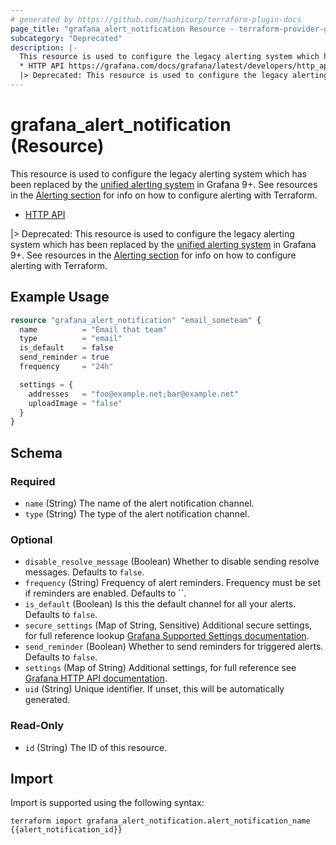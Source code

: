 ```yaml
---
# generated by https://github.com/hashicorp/terraform-plugin-docs
page_title: "grafana_alert_notification Resource - terraform-provider-grafana"
subcategory: "Deprecated"
description: |-
  This resource is used to configure the legacy alerting system which has been replaced by the unified alerting system https://grafana.com/docs/grafana/latest/alerting/ in Grafana 9+. See resources in the Alerting section https://registry.terraform.io/providers/grafana/grafana/latest/docs for info on how to configure alerting with Terraform.
  * HTTP API https://grafana.com/docs/grafana/latest/developers/http_api/alerting_notification_channels/
  |> Deprecated: This resource is used to configure the legacy alerting system which has been replaced by the unified alerting system https://grafana.com/docs/grafana/latest/alerting/ in Grafana 9+. See resources in the Alerting section https://registry.terraform.io/providers/grafana/grafana/latest/docs for info on how to configure alerting with Terraform.
---
```


# grafana_alert_notification (Resource)

This resource is used to configure the legacy alerting system which has been replaced by the [unified alerting system](https://grafana.com/docs/grafana/latest/alerting/) in Grafana 9+. See resources in the [Alerting section](https://registry.terraform.io/providers/grafana/grafana/latest/docs) for info on how to configure alerting with Terraform.
* [HTTP API](https://grafana.com/docs/grafana/latest/developers/http_api/alerting_notification_channels/)

|> Deprecated: This resource is used to configure the legacy alerting system which has been replaced by the [unified alerting system](https://grafana.com/docs/grafana/latest/alerting/) in Grafana 9+. See resources in the [Alerting section](https://registry.terraform.io/providers/grafana/grafana/latest/docs) for info on how to configure alerting with Terraform.

## Example Usage

```terraform
resource "grafana_alert_notification" "email_someteam" {
  name          = "Email that team"
  type          = "email"
  is_default    = false
  send_reminder = true
  frequency     = "24h"

  settings = {
    addresses   = "foo@example.net;bar@example.net"
    uploadImage = "false"
  }
}
```

<!-- schema generated by tfplugindocs -->
## Schema

### Required

- `name` (String) The name of the alert notification channel.
- `type` (String) The type of the alert notification channel.

### Optional

- `disable_resolve_message` (Boolean) Whether to disable sending resolve messages. Defaults to `false`.
- `frequency` (String) Frequency of alert reminders. Frequency must be set if reminders are enabled. Defaults to ``.
- `is_default` (Boolean) Is this the default channel for all your alerts. Defaults to `false`.
- `secure_settings` (Map of String, Sensitive) Additional secure settings, for full reference lookup [Grafana Supported Settings documentation](https://grafana.com/docs/grafana/latest/administration/provisioning/#supported-settings).
- `send_reminder` (Boolean) Whether to send reminders for triggered alerts. Defaults to `false`.
- `settings` (Map of String) Additional settings, for full reference see [Grafana HTTP API documentation](https://grafana.com/docs/grafana/latest/developers/http_api/alerting_notification_channels/).
- `uid` (String) Unique identifier. If unset, this will be automatically generated.

### Read-Only

- `id` (String) The ID of this resource.

## Import

Import is supported using the following syntax:

```shell
terraform import grafana_alert_notification.alert_notification_name {{alert_notification_id}}
```
